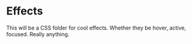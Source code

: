 # Effects

This will be a CSS folder for cool effects. Whether they be hover, active, focused. Really anything.
